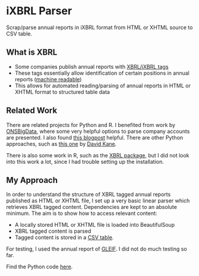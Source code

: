 # iXBRL Parser

Scrap/parse annual reports in iXBRL format from HTML or XHTML source to CSV table.

## What is XBRL

- Some companies publish annual reports with [XBRL/iXBRL tags](https://en.wikipedia.org/wiki/XBRL) 
- These tags essentially allow identification of certain positions in annual reports ([machine readable](https://www.xbrl.org/the-standard/what/taxonomies/))
- This allows for automated reading/parsing of annual reports in HTML or XHTML format to structured table data

## Related Work

There are related projects for Python and R. I benefited from work by [ONSBigData](https://github.com/ONSBigData/parsing_company_accounts), where some very helpful options to parse company accounts are presented. I also found [this blogpost](https://www.codeproject.com/Articles/1227765/Parsing-XBRL-with-Python) helpful. There are other Python approaches, such as [this one](https://github.com/bergant/XBRLFiles) by [David Kane](https://dkane.net/2018/working-with-xbrl/).

There is also some work in R, such as the [XBRL package](https://cran.r-project.org/web/packages/XBRL/XBRL.pdf), but I did not look into this work a lot, since I had trouble setting up the installation. 

## My Approach

In order to understand the structure of XBRL tagged annual reports published as HTML or XHTML file, I set up a very basic linear parser which retrieves XBRL tagged content. Dependencies are kept to an absolute minimum. The aim is to show how to access relevant content: 

- A locally stored HTML or XHTML file is loaded into BeautifulSoup
- XBRL tagged content is parsed
- Tagged content is stored in a [CSV table](https://github.com/Bixi81/iXBRL/blob/master/myxbrltable.csv).

For testing, I used the annual report of [GLEIF](https://www.gleif.org/en/about/governance/annual-report/). I did not do much testing so far. 

Find the Python code [here](https://github.com/Bixi81/iXBRL/blob/master/read_xbrl.py).




